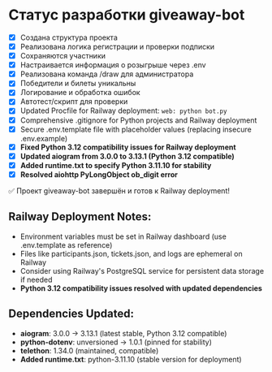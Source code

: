 # Статус разработки giveaway-bot

- [x] Создана структура проекта
- [x] Реализована логика регистрации и проверки подписки
- [x] Сохраняются участники
- [x] Настраивается информация о розыгрыше через .env
- [x] Реализована команда /draw для администратора
- [x] Победители и билеты уникальны
- [x] Логирование и обработка ошибок
- [x] Автотест/скрипт для проверки
- [x] Updated Procfile for Railway deployment: `web: python bot.py`
- [x] Comprehensive .gitignore for Python projects and Railway deployment
- [x] Secure .env.template file with placeholder values (replacing insecure .env.example)
- [x] **Fixed Python 3.12 compatibility issues for Railway deployment**
- [x] **Updated aiogram from 3.0.0 to 3.13.1 (Python 3.12 compatible)**
- [x] **Added runtime.txt to specify Python 3.11.10 for stability**
- [x] **Resolved aiohttp PyLongObject ob_digit error**

✅ Проект giveaway-bot завершён и готов к Railway deployment! 

## Railway Deployment Notes:
- Environment variables must be set in Railway dashboard (use .env.template as reference)
- Files like participants.json, tickets.json, and logs are ephemeral on Railway
- Consider using Railway's PostgreSQL service for persistent data storage if needed
- **Python 3.12 compatibility issues resolved with updated dependencies**

## Dependencies Updated:
- **aiogram**: 3.0.0 → 3.13.1 (latest stable, Python 3.12 compatible)
- **python-dotenv**: unversioned → 1.0.1 (pinned for stability)
- **telethon**: 1.34.0 (maintained, compatible)
- **Added runtime.txt**: python-3.11.10 (stable version for deployment) 